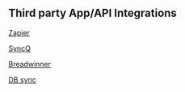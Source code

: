 ﻿## Third party App/API Integrations

[Zapier](Zapier.md)

[SyncQ](SyncQ.md)

[Breadwinner](Breadwinner.md)

[DB sync](DB_Sync.md)
